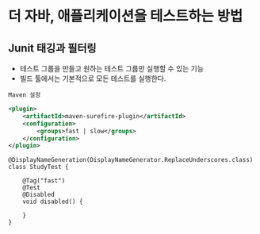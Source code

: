 # 더 자바, 애플리케이션을 테스트하는 방법

## Junit 태깅과 필터링
- 테스트 그룹을 만들고 원하는 테스트 그룹만 실행할 수 있는 기능
- 빌드 툴에서는 기본적으로 모든 테스트를 실행한다.

`Maven 설정`

```xml
<plugin>
    <artifactId>maven-surefire-plugin</artifactId>
    <configuration>
        <groups>fast | slow</groups>
    </configuration>
</plugin>
```

```
@DisplayNameGeneration(DisplayNameGenerator.ReplaceUnderscores.class)
class StudyTest {

    @Tag("fast")
    @Test
    @Disabled
    void disabled() {

    }
}
```